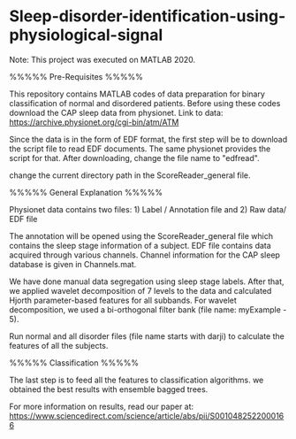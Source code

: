 # Sleep-disorder-identification-using-physiological-signal
Note: This project was executed on MATLAB 2020.

%%%%% Pre-Requisites %%%%%

This repository contains MATLAB codes of data preparation for binary classification of normal and disordered patients. Before using these codes download the CAP sleep data from physionet. Link to data: https://archive.physionet.org/cgi-bin/atm/ATM

Since the data is in the form of EDF format, the first step will be to download the script file to read EDF documents. The same physionet provides the script for that. After downloading, change the file name to "edfread".

change the current directory path in the ScoreReader_general file.


%%%%% General Explanation %%%%%

Physionet data contains two files: 1) Label / Annotation file and 2) Raw data/ EDF file

The annotation will be opened using the ScoreReader_general file which contains the sleep stage information of a subject. EDF file contains data acquired through various channels. Channel information for the CAP sleep database is given in Channels.mat.

We have done manual data segregation using sleep stage labels. After that, we applied wavelet decomposition of 7 levels to the data and calculated Hjorth parameter-based features for all subbands. For wavelet decomposition, we used a bi-orthogonal filter bank (file name: myExample - 5).

Run normal and all disorder files (file name starts with darji) to calculate the features of all the subjects. 

%%%%% Classification %%%%%

The last step is to feed all the features to classification algorithms. we obtained the best results with ensemble bagged trees.


For more information on results, read our paper at: https://www.sciencedirect.com/science/article/abs/pii/S0010482522000166

